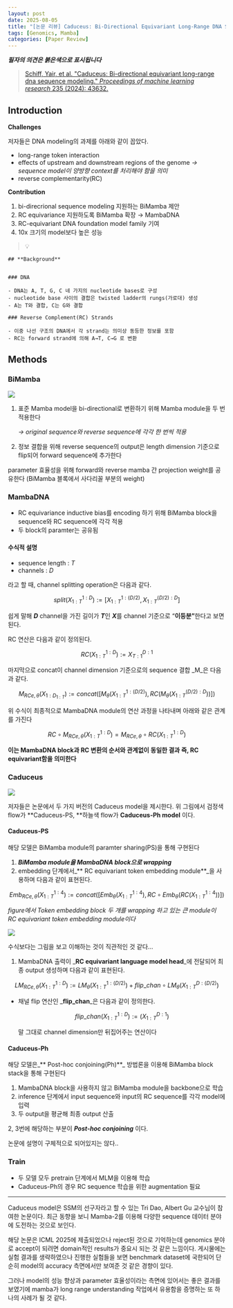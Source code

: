 ```yaml
---
layout: post
date: 2025-08-05
title: "[논문 리뷰] Caduceus: Bi-Directional Equivariant Long-Range DNA Sequence Modeling"
tags: [Genomics, Mamba]
categories: [Paper Review]
---
```


<span class="notion-red">_**필자의 의견은 붉은색으로 표시됩니다**_</span>


> [Schiff, Yair, et al. "Caduceus: Bi-directional equivariant long-range dna sequence modeling." ](https://pmc.ncbi.nlm.nih.gov/articles/PMC12189541/)[_Proceedings of machine learning research_](https://pmc.ncbi.nlm.nih.gov/articles/PMC12189541/)[ 235 (2024): 43632.](https://pmc.ncbi.nlm.nih.gov/articles/PMC12189541/)



## Introduction


**Challenges**


저자들은 DNA modeling의 과제를 아래와 같이 꼽았다.

- long-range token interaction
- effects of upstream and downstream regions of the genome 
_→ sequence model이 양방향 context를 처리해야 함을 의미_
- reverse complementarity(RC)

**Contribution**

1. bi-direcrional sequence modeling 지원하는 BiMamba 제안
1. RC equivariance 지원하도록 BiMamba 확장 → MambaDNA
1. RC-equivariant DNA foundation model family 기여
1. 10x 크기의 model보다 높은 성능

> 💡 


	## **Background**


	### DNA

	- DNA는 A, T, G, C 네 가지의 nucleotide bases로 구성
	- nucleotide base 사이의 결합은 twisted ladder의 rungs(가로대) 생성
	- A는 T와 결합, C는 G와 결합

	### Reverse Complement(RC) Strands

	- 이중 나선 구조의 DNA에서 각 strand는 의미상 동등한 정보를 포함
	- RC는 forward strand에 의해 A→T, C→G 로 변환


## Methods



### BiMamba


![](https://prod-files-secure.s3.us-west-2.amazonaws.com/542b861c-36a8-4051-84e5-8804b6728dba/2c247d59-7815-4980-99f0-8f0d21f445a7/image.png?X-Amz-Algorithm=AWS4-HMAC-SHA256&X-Amz-Content-Sha256=UNSIGNED-PAYLOAD&X-Amz-Credential=ASIAZI2LB4666WZLBUKN%2F20250822%2Fus-west-2%2Fs3%2Faws4_request&X-Amz-Date=20250822T110056Z&X-Amz-Expires=3600&X-Amz-Security-Token=IQoJb3JpZ2luX2VjELr%2F%2F%2F%2F%2F%2F%2F%2F%2F%2FwEaCXVzLXdlc3QtMiJHMEUCIQDhO7HZCu%2B0jSyToEfm6%2FSaEUo%2Bgf062ckjRMdHX8JK4AIgZH%2B8mfneg6DAIkIY1UZGeEe4eLdGjoRSKHcJTkog4NUq%2FwMIExAAGgw2Mzc0MjMxODM4MDUiDGzYnG2GSaEpVQaaSircAww6FyWXSKT5fP7AjqclsRUoBcxctPHuhjtLdWT1VY6RSdqKcHi6KJNxJZD6WtAMadlDd%2Bjm%2BmPIngsI1ViXhOL09MAucu3H0QuoCCXJjXYKxVhLW804x0oNgWFyp9%2Fa6dYTV972XtFVvGC8NLnIkX%2BSPkCgqZ9iXUo%2F5OK%2Bzm8OOJZyxKYM8jX3TTXPL6z%2BfKqLGPTAPzquvRg1mC9vTUwgBE%2FqOwkU8rUrEMEA495Ws22zzqRtrEARseAR0E8F7W5p9CfmvmuC1Ve6ur%2BfV4EuxKlGFmCgdcF4bnhB22icl0dYL842Q9azLD0h6XwNqqecL5RA7iAR0RMGlo%2BElDlgTTKcScPUd5s3KUdgjj317plGMnHOAUplJnE9rTqtDAOvibLdB7yVY2S2b%2BDf7qGpeg4N1qOzbnIxQw%2BTcD2mtF63ie6nyZK3DBbYpzVHulR7ixxav3HwQU4Jkw1ImFbBnh5YHY8hWxErc3rdiZENEWPuIbzsybOqzi%2Bh0VwLtAhp0Z5%2FEEuE4Iop9kWIwN2iYAgyWJ9stHDw8t0K0V78B940eUI98sGnIUkMkyAqNTyBynhIMQ0NGt6m90i8cH1KMp%2Fji7%2Fqi4eN21%2BFaDZNMZYr1%2BWk9%2BG3gqfZMO6EocUGOqUBed%2Fb%2FcOc0LuEadZGVgWeQ%2F55GwgHl%2B%2FP2t%2Fr3PRxcEhCUBfDaFFK1wjlCHPWsogV9Nqs8mG3RBFYjYul%2Flix1TJ5wZU3qE0AQCePeTElZZ0b0oI7scc8QF07mJl1Uu3a3Bo4k0pFG%2BnudxYL8bJFLVsWe6M0vdDjKzmWSSU8SGabQJJGOm9fwZevkWGTHilalxP37oC0SaxT91XnqjPSlZdp57nU&X-Amz-Signature=64e83003f6748350de5f43ac5d0248703a0f8a107c8d5166c3f2e4634cb03fca&X-Amz-SignedHeaders=host&x-amz-checksum-mode=ENABLED&x-id=GetObject)

1. 표준 Mamba model을 bi-directional로 변환하기 위해 Mamba module을 두 번 적용한다

	_→ original sequence와 reverse sequence에 각각 한 번씩 적용_

1. 정보 결합을 위해 reverse sequence의 output은 length dimension 기준으로 flip되어 forward sequence에 추가한다

parameter 효율성을 위해 forward와 reverse mamba 간 projection weight를 공유한다 (BiMamba 블록에서 사다리꼴 부분의 weight)



### MambaDNA

- RC equivariance inductive bias를 encoding 하기 위해 BiMamba block을 sequence와 RC sequence에 각각 적용
- 두 block의 paramter는 공유됨


#### 수식적 설명

- sequence length : _T_
- channels : _D_

라고 할 때,  channel splitting operation은 다음과 같다.


$$
split(X^{1:D}_{1:T}):=[X^{1:(D/2)}_{1:T},X^{(D/2):D}_{1:T}]
$$


<span class="notion-red">쉽게 말해 </span><span class="notion-red">_**D**_</span><span class="notion-red"> channel을 가진 길이가 </span><span class="notion-red">_**T**_</span><span class="notion-red">인 </span><span class="notion-red">_**X**_</span><span class="notion-red">를 channel 기준으로 “</span><span class="notion-red">**이등분”**</span><span class="notion-red">한다고 보면 된다.</span>


RC 연산은 다음과 같이 정의된다.


$$
RC(X^{1:D}_{1:T}):=X^{D:1}_{T:1}
$$


마지막으로 concat이 channel dimension 기준으로의 sequence 결합 _M_은 다음과 같다.


$$
M_{RCe,\theta}(X_{1:D_{1:T}}):=concat([M_{\theta}(X^{1:(D/2)}_{1:T}),RC(M_{\theta}(X^{(D/2):D}_{1:T}))])
$$


위 수식이 최종적으로 MambaDNA module의 연산 과정을 나타내며 아래와 같은 관계를 가진다


$$
RC\circ M_{RCe,\theta}(X^{1:D}_{1:T}) = M_{RCe,\theta} \circ RC(X^{1:D}_{1:T})
$$


**이는 MambaDNA block과 RC 변환의 순서와 관계없이 동일한 결과 즉, RC equivariant함을 의미한다**



### Caduceus


![](https://prod-files-secure.s3.us-west-2.amazonaws.com/542b861c-36a8-4051-84e5-8804b6728dba/f94a60d7-8145-473b-aef9-7c68d3ec604a/image.png?X-Amz-Algorithm=AWS4-HMAC-SHA256&X-Amz-Content-Sha256=UNSIGNED-PAYLOAD&X-Amz-Credential=ASIAZI2LB4666WZLBUKN%2F20250822%2Fus-west-2%2Fs3%2Faws4_request&X-Amz-Date=20250822T110056Z&X-Amz-Expires=3600&X-Amz-Security-Token=IQoJb3JpZ2luX2VjELr%2F%2F%2F%2F%2F%2F%2F%2F%2F%2FwEaCXVzLXdlc3QtMiJHMEUCIQDhO7HZCu%2B0jSyToEfm6%2FSaEUo%2Bgf062ckjRMdHX8JK4AIgZH%2B8mfneg6DAIkIY1UZGeEe4eLdGjoRSKHcJTkog4NUq%2FwMIExAAGgw2Mzc0MjMxODM4MDUiDGzYnG2GSaEpVQaaSircAww6FyWXSKT5fP7AjqclsRUoBcxctPHuhjtLdWT1VY6RSdqKcHi6KJNxJZD6WtAMadlDd%2Bjm%2BmPIngsI1ViXhOL09MAucu3H0QuoCCXJjXYKxVhLW804x0oNgWFyp9%2Fa6dYTV972XtFVvGC8NLnIkX%2BSPkCgqZ9iXUo%2F5OK%2Bzm8OOJZyxKYM8jX3TTXPL6z%2BfKqLGPTAPzquvRg1mC9vTUwgBE%2FqOwkU8rUrEMEA495Ws22zzqRtrEARseAR0E8F7W5p9CfmvmuC1Ve6ur%2BfV4EuxKlGFmCgdcF4bnhB22icl0dYL842Q9azLD0h6XwNqqecL5RA7iAR0RMGlo%2BElDlgTTKcScPUd5s3KUdgjj317plGMnHOAUplJnE9rTqtDAOvibLdB7yVY2S2b%2BDf7qGpeg4N1qOzbnIxQw%2BTcD2mtF63ie6nyZK3DBbYpzVHulR7ixxav3HwQU4Jkw1ImFbBnh5YHY8hWxErc3rdiZENEWPuIbzsybOqzi%2Bh0VwLtAhp0Z5%2FEEuE4Iop9kWIwN2iYAgyWJ9stHDw8t0K0V78B940eUI98sGnIUkMkyAqNTyBynhIMQ0NGt6m90i8cH1KMp%2Fji7%2Fqi4eN21%2BFaDZNMZYr1%2BWk9%2BG3gqfZMO6EocUGOqUBed%2Fb%2FcOc0LuEadZGVgWeQ%2F55GwgHl%2B%2FP2t%2Fr3PRxcEhCUBfDaFFK1wjlCHPWsogV9Nqs8mG3RBFYjYul%2Flix1TJ5wZU3qE0AQCePeTElZZ0b0oI7scc8QF07mJl1Uu3a3Bo4k0pFG%2BnudxYL8bJFLVsWe6M0vdDjKzmWSSU8SGabQJJGOm9fwZevkWGTHilalxP37oC0SaxT91XnqjPSlZdp57nU&X-Amz-Signature=8364c523f09f2d63350a0aebc4656e197cb89f55e053a5022d350690ea0f1a08&X-Amz-SignedHeaders=host&x-amz-checksum-mode=ENABLED&x-id=GetObject)


저자들은 논문에서 두 가지 버전의 Caduceus model을 제시한다. 위 그림에서 검정색 flow가 **Caduceus-PS, **하늘색 flow가 **Caduceus-Ph model** 이다.



#### Caduceus-PS


해당 모델은 BiMamba module의 paramter sharing(PS)을 통해 구현된다

1. _**BiMamba module을 MambaDNA block으로 wrapping**_
1. embedding 단계에서_** RC equivariant token embedding module**_을 사용하며 다음과 같이 표현된다.

$$
Emb_{RCe,\theta}(X^{1:4}_{1:T}):=concat([Emb_{\theta}(X^{1:4}_{1:T}),RC \circ Emb_{\theta}(RC(X^{1:4}_{1:T}))])
$$


_figure에서 Token embedding block 두 개를 wrapping 하고 있는 큰 module이 RC equivariant token embedding module이다_


![](https://prod-files-secure.s3.us-west-2.amazonaws.com/542b861c-36a8-4051-84e5-8804b6728dba/b175e4da-71eb-4e91-8c23-a06dabe673c9/image.png?X-Amz-Algorithm=AWS4-HMAC-SHA256&X-Amz-Content-Sha256=UNSIGNED-PAYLOAD&X-Amz-Credential=ASIAZI2LB4666WZLBUKN%2F20250822%2Fus-west-2%2Fs3%2Faws4_request&X-Amz-Date=20250822T110056Z&X-Amz-Expires=3600&X-Amz-Security-Token=IQoJb3JpZ2luX2VjELr%2F%2F%2F%2F%2F%2F%2F%2F%2F%2FwEaCXVzLXdlc3QtMiJHMEUCIQDhO7HZCu%2B0jSyToEfm6%2FSaEUo%2Bgf062ckjRMdHX8JK4AIgZH%2B8mfneg6DAIkIY1UZGeEe4eLdGjoRSKHcJTkog4NUq%2FwMIExAAGgw2Mzc0MjMxODM4MDUiDGzYnG2GSaEpVQaaSircAww6FyWXSKT5fP7AjqclsRUoBcxctPHuhjtLdWT1VY6RSdqKcHi6KJNxJZD6WtAMadlDd%2Bjm%2BmPIngsI1ViXhOL09MAucu3H0QuoCCXJjXYKxVhLW804x0oNgWFyp9%2Fa6dYTV972XtFVvGC8NLnIkX%2BSPkCgqZ9iXUo%2F5OK%2Bzm8OOJZyxKYM8jX3TTXPL6z%2BfKqLGPTAPzquvRg1mC9vTUwgBE%2FqOwkU8rUrEMEA495Ws22zzqRtrEARseAR0E8F7W5p9CfmvmuC1Ve6ur%2BfV4EuxKlGFmCgdcF4bnhB22icl0dYL842Q9azLD0h6XwNqqecL5RA7iAR0RMGlo%2BElDlgTTKcScPUd5s3KUdgjj317plGMnHOAUplJnE9rTqtDAOvibLdB7yVY2S2b%2BDf7qGpeg4N1qOzbnIxQw%2BTcD2mtF63ie6nyZK3DBbYpzVHulR7ixxav3HwQU4Jkw1ImFbBnh5YHY8hWxErc3rdiZENEWPuIbzsybOqzi%2Bh0VwLtAhp0Z5%2FEEuE4Iop9kWIwN2iYAgyWJ9stHDw8t0K0V78B940eUI98sGnIUkMkyAqNTyBynhIMQ0NGt6m90i8cH1KMp%2Fji7%2Fqi4eN21%2BFaDZNMZYr1%2BWk9%2BG3gqfZMO6EocUGOqUBed%2Fb%2FcOc0LuEadZGVgWeQ%2F55GwgHl%2B%2FP2t%2Fr3PRxcEhCUBfDaFFK1wjlCHPWsogV9Nqs8mG3RBFYjYul%2Flix1TJ5wZU3qE0AQCePeTElZZ0b0oI7scc8QF07mJl1Uu3a3Bo4k0pFG%2BnudxYL8bJFLVsWe6M0vdDjKzmWSSU8SGabQJJGOm9fwZevkWGTHilalxP37oC0SaxT91XnqjPSlZdp57nU&X-Amz-Signature=c55edf1406ad95a6503765ed9dd9744a4dc8150bec34f5095c8895da94a58731&X-Amz-SignedHeaders=host&x-amz-checksum-mode=ENABLED&x-id=GetObject)


<span class="notion-red">수식보다는 그림을 보고 이해하는 것이 직관적인 것 같다…</span>

1. MambaDNA 출력이 _**RC equivariant language model head**_에 전달되어 최종 output 생성하며 다음과 같이 표현된다.

$$
LM_{RCe,\theta}(X^{1:D}_{1:T}):= LM_{\theta}(X^{1:(D/2)}_{1:T})+flip\_chan\circ LM_{\theta}(X^{D:(D/2)}_{1:T})
$$

- 채널 flip 연산인 _**flip\_chan**_은 다음과 같이 정의한다.

	$$
	flip\_chan(X^{1:D}_{1:T}):=(X^{D:1}_{1:T})
	$$


	말 그대로 channel dimension만 뒤집어주는 연산이다



#### Caduceus-Ph


해당 모델은_** Post-hoc conjoining(Ph)**_ 방법론을 이용해 BiMamba block stack을 통해 구현된다

1. MambaDNA block을 사용하지 않고 BiMamba module을 backbone으로 학습
1. inference 단계에서 input sequence와 input의 RC sequence를 각각 model에 입력
1. 두 output을 평균해 최종 output 산출

2, 3번에 해당하는 부분이 _**Post-hoc conjoining**_ 이다.


<span class="notion-red">논문에 설명이 구체적으로 되어있지는 않다..</span>



### Train

- 두 모델 모두 pretrain 단계에서 MLM을 이용해 학습
- Caduceus-Ph의 경우 RC sequence 학습을 위한 augmentation 필요

---


<span class="notion-red">Caduceus model은 SSM의 선구자라고 할 수 있는 Tri Dao, Albert Gu 교수님이 참여한 논문이다. 최근 동향을 보니 Mamba-2를 이용해 다양한 sequence 데이터 분야에 도전하는 것으로 보인다.</span>


<span class="notion-red">해당 논문은 ICML 2025에 제출되었으나 reject된 것으로 기억하는데 genomics 분야로 accept이 되려면 domain적인 results가 중요시 되는 것 같은 느낌이다. 게시물에는 실험 결과를 생략하였으나 진행한 실험들을 보면 benchmark dataset에 국한되어 단순히 model의 accuracy 측면에서만 보여준 것 같은 경향이 있다.</span>


<span class="notion-red">그러나 model의 성능 향상과 parameter 효율성이라는 측면에 있어서는 좋은 결과를 보였기에 mamba가 long range understanding 작업에서 유용함을 증명하는 또 하나의 사례가 될 것 같다.</span>

